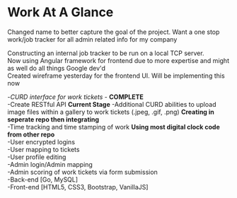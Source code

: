 <h1>Work At A Glance</h1>
<p>Changed name to better capture the goal of the project. Want a one stop work/job tracker for all admin related info for my company</p>
Constructing an internal job tracker to be run on a local TCP server.<br />
Now using Angular framework for frontend due to more expertise and might as well do all things Google dev'd<br />
Created wireframe yesterday for the frontend UI. Will be implementing this now<br />


-<i>CURD interface for work tickets</i> - <b>COMPLETE</b><br />
-Create RESTful API <b>Current Stage</b>
-Additional CURD abilities to upload image files within a gallery to work tickets (.jpeg, .gif, .png) <b>Creating in seperate repo then integrating</b><br />
-Time tracking and time stamping of work <b> Using most digital clock code from other repo</b><br />
-User encrypted logins<br />
-User mapping to tickets<br />
-User profile editing<br />
-Admin login/Admin mapping<br />
-Admin scoring of work tickets via form submission<br />
-Back-end [Go, MySQL]<br />
-Front-end [HTML5, CSS3, Bootstrap, VanillaJS]<br />
